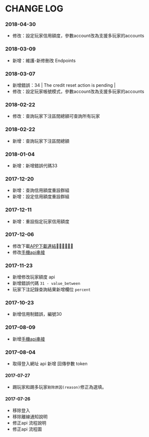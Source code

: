 # CHANGE LOG
### 2018-04-30
- 修改：設定玩家信用額度，參數account改為支援多玩家的accounts

### 2018-03-09
- 新增：維護-新修刪改 Endpoints

### 2018-03-07
- 新增錯誤：34 | The credit reset action is pending | 
- 修改：設定玩家帳號模式，參數account改為支援多玩家的accounts

### 2018-02-22
- 修改：查詢玩家下注區間總額可查詢所有玩家

### 2018-02-22
- 新增：查詢玩家下注區間總額

### 2018-01-04
- 新增：新增錯誤代碼33

### 2017-12-20
- 新增：查詢信用額度重設群組
- 新增：設定信用額度重設群組

### 2017-12-11
- 新增：重設指定玩家信用額度

### 2017-12-06
- 修改下載[APP下載連結](./api.md#app下載連結)
- 修改[手機api串接](./api.md#手機api串接)

### 2017-11-23
- 新增修改玩家額度 api
- 新增錯誤代碼 `31 - value_between`
- 玩家下注記錄查詢結果新增欄位 `percent` 

### 2017-10-23
- 新增信用制錯誤，編號30

### 2017-08-09
- 新增[手機api串接](./api.md#手機api串接)

### 2017-08-04
- 取得登入網址 api 新增 回傳參數 token

#### 2017-07-27
- 踢玩家和踢多玩家`剔除原因(reason)`修正為選填。

#### 2017-07-26
- 移除登入
- 移除離線通知說明
- 修正api 流程說明
- 修正api 流程圖

